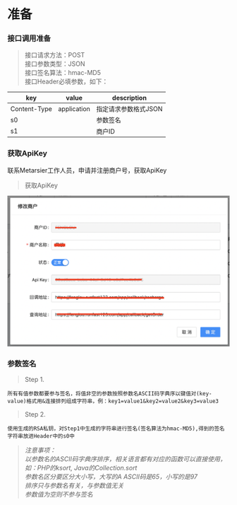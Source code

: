 # 准备
### 接口调用准备
> 接口请求方法：POST  
> 接口参数类型：JSON  
> 接口签名算法：hmac-MD5  
> 接口Header必填参数，如下：  

| key          | value       | description                          |
| ------------ | ----------- | ------------------------------------ |
| Content-Type | application | 指定请求参数格式JSON                    |
| s0         |             | 参数签名                              |
| s1         |             | 商户ID                              |

### 获取ApiKey
联系Metarsier工作人员，申请并注册商户号，获取ApiKey
> 获取ApiKey  

![IMAGE](https://github.com/Metarsier/metarsier-doc/blob/main/docs/_media/ex.png?raw=true)

### 参数签名
> Step 1.    

`所有有值参数都要参与签名，将值非空的参数按照参数名ASCII码字典序以键值对(key-value)格式用&连接排列组成字符串，例：key1=value1&key2=value2&key3=value3`  
> Step 2.    

`使用生成的RSA私钥，对Step1中生成的字符串进行签名(签名算法为hmac-MD5),得到的签名字符串放进Header中的s0中`   

> *注意事项：*  
> *以参数名的ASCII码字典序排序，相关语言都有对应的函数可以直接使用，如：PHP的ksort, Java的Collection.sort*   
> *参数名区分要区分大小写，大写的A ASCII码是65，小写的是97*   
> *排序只与参数名有关，与参数值无关*    
> *参数值为空则不参与签名*